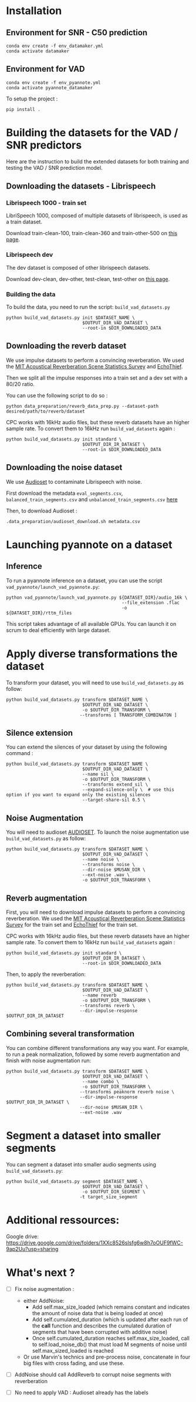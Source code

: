 # Installation

## Environment for SNR - C50 prediction

```
conda env create -f env_datamaker.yml
conda activate datamaker
```

## Environment for VAD

```
conda env create -f env_pyannote.yml
conda activate pyannote_datamaker
```

To setup the project : 
```
pip install .
```

# Building the datasets for the VAD / SNR predictors

Here are the instruction to build the extended datasets for both training and testing the VAD / SNR prediction model.

## Downloading the datasets - Librispeech

### Librispeech 1000 - train set

LibriSpeech 1000, composed of multiple datasets of librispeech, is used as a train dataset.

Download train-clean-100, train-clean-360 and train-other-500 on [this page](https://www.openslr.org/12/).

### Librispeech dev

The dev dataset is composed of other librispeech datasets.

Download dev-clean, dev-other, test-clean, test-other on [this page](https://www.openslr.org/12/).

### Building the data

To build the data, you need to run the script: `build_vad_datasets.py`

```
python build_vad_datasets.py init $DATASET_NAME \
                             $OUTPUT_DIR_VAD_DATASET \
                             --root-in $DIR_DOWNLOADED_DATA
```

## Downloading the reverb dataset

We use impulse datasets to perform a convincing reverberation. We used the [MIT Acoustical Reverberation Scene Statistics Survey](http://mcdermottlab.mit.edu/Reverb/IR_Survey.html) and [EchoThief](http://www.echothief.com/downloads/).

Then we split all the impulse responses into a train set and a dev set with a 80/20 ratio.

You can use the following script to do so :

```
python data_preparation/reverb_data_prep.py --dataset-path desired/path/to/reverb/dataset
```

CPC works with 16kHz audio files, but these reverb datasets have an higher sample rate. To convert them to 16kHz run `build_vad_datasets` again :

```
python build_vad_datasets.py init standard \
                             $OUTPUT_DIR_IR_DATASET \
                             --root-in $DIR_DOWNLOADED_DATA
```

## Downloading the noise dataset

We use [Audioset](https://research.google.com/audioset/dataset/index.html) to contaminate Librispeech with noise.

First download the metadata `eval_segments.csv`, `balanced_train_segments.csv` and `unbalanced_train_segments.csv` [here](https://research.google.com/audioset/download.html)

Then, to download Audioset :
```
.data_preparation/audioset_download.sh metadata.csv
```

# Launching pyannote on a dataset

## Inference

To run a pyannote inference on a dataset, you can use the script `vad_pyannote/launch_vad_pyannote.py`:

```
python vad_pyannote/launch_vad_pyannote.py ${DATASET_DIR}/audio_16k \
                                            --file_extension .flac
                                            -o ${DATASET_DIR}/rttm_files
```

This script takes advantage of all available GPUs. You can launch it on scrum to deal efficiently with large dataset.


# Apply diverse transformations the dataset

To transform your dataset, you will need to use `build_vad_datasets.py` as follow:

```
python build_vad_datasets.py transform $DATASET_NAME \
                             $OUTPUT_DIR_VAD_DATASET \
                             -o $OUTPUT_DIR_TRANSFORM \
                            --transforms [ TRANSFORM_COMBINATON ]
```

## Silence extension

You can extend the silences of your dataset by using the following command : 

```
python build_vad_datasets.py transform $DATASET_NAME \
                             $OUTPUT_DIR_VAD_DATASET \
                             --name sil \
                             -o $OUTPUT_DIR_TRANSFORM \
                             --transforms extend_sil \
                             --expand-silence-only \  # use this option if you want to expand only the existing silences
                             --target-share-sil 0.5 \
```

## Noise Augmentation

You will need to audioset [AUDIOSET](https://research.google.com/audioset/dataset/index.html). To launch the noise augmentation use `build_vad_datasets.py` as follow:

```
python build_vad_datasets.py transform $DATASET_NAME \
                             $OUTPUT_DIR_VAD_DATASET \
                             --name noise \
                             --transforms noise \
                             --dir-noise $MUSAN_DIR \
                             --ext-noise .wav \
                             -o $OUTPUT_DIR_TRANSFORM \
```

## Reverb augmentation

First, you will need to download impulse datasets to perform a convincing reverberation. We used the [MIT Acoustical Reverberation Scene Statistics Survey](http://mcdermottlab.mit.edu/Reverb/IR_Survey.html) for the train set and [EchoThief](http://www.echothief.com/downloads/) for the train set.

CPC works with 16kHz audio files, but these reverb datasets have an higher sample rate. To convert them to 16kHz run `build_vad_datasets` again :

```
python build_vad_datasets.py init standard \
                             $OUTPUT_DIR_IR_DATASET \
                             --root-in $DIR_DOWNLOADED_DATA
```

Then, to apply the reverberation:

```
python build_vad_datasets.py transform $DATASET_NAME \
                             $OUTPUT_DIR_VAD_DATASET \
                             --name reverb
                             -o $OUTPUT_DIR_TRANSFORM \
                            --transforms reverb \
                            --dir-impulse-response $OUTPUT_DIR_IR_DATASET
```

## Combining several transformation

You can combine different transformations any way you want. For example, to run a peak normalization, followed by some reverb augmentation and finish with noise augmentation run:

```
python build_vad_datasets.py transform $DATASET_NAME \
                             $OUTPUT_DIR_VAD_DATASET \
                             --name combo \
                             -o $OUTPUT_DIR_TRANSFORM \
                            --transforms peaknorm reverb noise \
                            --dir-impulse-response $OUTPUT_DIR_IR_DATASET \
                            --dir-noise $MUSAN_DIR \
                            --ext-noise .wav 
```

# Segment a dataset into smaller segments

You can segment a dataset into smaller audio segments using `build_vad_datasets.py`:

```
python build_vad_datasets.py segment $DATASET_NAME \
                             $OUTPUT_DIR_VAD_DATASET \
                             -o $OUTPUT_DIR_SEGMENT \
                            -t target_size_segment
```
# Additional ressources:

Google drive: https://drive.google.com/drive/folders/1XXc8526sIsfg6w8h7oOUF9fWC-9ap2Uu?usp=sharing

# What's next ?

- [ ] Fix noise augmentation :
    - either AddNoise:
        - Add self.max_size_loaded (which remains constant and indicates the amount of noise data that is being loaded at once)
        - Add self.cumulated_duration (which is updated after each run of the __call__ function and describes the cumulated duration of segments that have been corrupted with additive noise)
        - Once self.cumulated_duration reaches self.max_size_loaded, call to self.load_noise_db() that must load M segments of noise until self.max_sized_loaded is reached
    - Or use Marvin's technics and pre-process noise, concatenate in four big files with cross fading, and use these.


- [ ] AddNoise should call AddReverb to corrupt noise segments with reverberation
- [ ] No need to apply VAD : Audioset already has the labels
